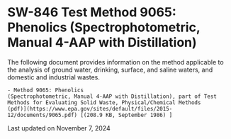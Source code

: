 
# SW-846 Test Method 9065: Phenolics (Spectrophotometric, Manual 4-AAP with Distillation)  


The following document provides information on the method applicable to
the analysis of ground water, drinking, surface, and saline waters, and
domestic and industrial wastes.

    - Method 9065: Phenolics
    (Spectrophotometric, Manual 4-AAP with Distillation), part of Test
    Methods for Evaluating Solid Waste, Physical/Chemical Methods
    (pdf)](https://www.epa.gov/sites/default/files/2015-12/documents/9065.pdf) [(208.9 KB, September 1986) ] 

Last updated on November 7, 2024

